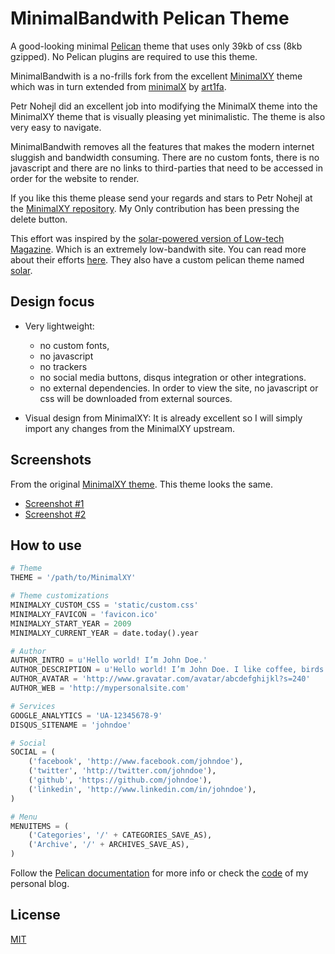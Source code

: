 MinimalBandwith Pelican Theme
=============================

A good-looking minimal [Pelican](https://getpelican.com/) theme that uses 
only 39kb of css (8kb gzipped). No Pelican plugins are required to use this
theme.

MinimalBandwith is a no-frills fork from the excellent 
[MinimalXY](https://github.com/petrnohejl/minimal-xy) theme which 
was in turn extended from [minimalX](https://github.com/art1fa/minimalX) 
by [art1fa](https://github.com/art1fa).

Petr Nohejl did an excellent job into modifying the MinimalX theme into the 
MinimalXY theme that is visually pleasing yet minimalistic. The theme is also 
very easy to navigate. 

MinimalBandwith removes all the features that makes the modern internet 
sluggish and bandwidth consuming. There are no custom fonts, there is no 
javascript and there are no links to third-parties that need to be accessed in 
order for the website to render.

If you like this theme please send your regards and stars to Petr Nohejl
at the [MinimalXY repository](https://github.com/petrnohejl/minimal-xy). My 
Only contribution has been pressing the delete button.

This effort was inspired by the [solar-powered version of Low-tech Magazine](
https://solar.lowtechmagazine.com/). Which is an extremely low-bandwith site.
You can read more about their efforts [here](
https://solar.lowtechmagazine.com/about.html). They also have a custom 
pelican theme named [solar](https://github.com/lowtechmag/solar).

Design focus
------------

- Very lightweight:
  - no custom fonts, 
  - no javascript
  - no trackers 
  - no social media buttons, disqus integration or other integrations.
  - no external dependencies. In order to view the site, no javascript or css 
    will be downloaded from external sources.

- Visual design from MinimalXY: It is already excellent so I
  will simply import any changes from the MinimalXY upstream.

Screenshots
-----------
From the original [MinimalXY theme](https://github.com/petrnohejl/minimal-xy). 
This theme looks the same.

- [Screenshot #1](screenshot1.png)
- [Screenshot #2](screenshot2.png)


How to use
----------

```python
# Theme
THEME = '/path/to/MinimalXY'

# Theme customizations
MINIMALXY_CUSTOM_CSS = 'static/custom.css'
MINIMALXY_FAVICON = 'favicon.ico'
MINIMALXY_START_YEAR = 2009
MINIMALXY_CURRENT_YEAR = date.today().year

# Author
AUTHOR_INTRO = u'Hello world! I’m John Doe.'
AUTHOR_DESCRIPTION = u'Hello world! I’m John Doe. I like coffee, birds and Python.'
AUTHOR_AVATAR = 'http://www.gravatar.com/avatar/abcdefghijkl?s=240'
AUTHOR_WEB = 'http://mypersonalsite.com'

# Services
GOOGLE_ANALYTICS = 'UA-12345678-9'
DISQUS_SITENAME = 'johndoe'

# Social
SOCIAL = (
    ('facebook', 'http://www.facebook.com/johndoe'),
    ('twitter', 'http://twitter.com/johndoe'),
    ('github', 'https://github.com/johndoe'),
    ('linkedin', 'http://www.linkedin.com/in/johndoe'),
)

# Menu
MENUITEMS = (
    ('Categories', '/' + CATEGORIES_SAVE_AS),
    ('Archive', '/' + ARCHIVES_SAVE_AS),
)
```

Follow the [Pelican documentation](https://docs.getpelican.com/en/stable/settings.html) for more info or check the [code](https://github.com/petrnohejl/Blog) of my personal blog.


License
-------

[MIT](LICENSE)
